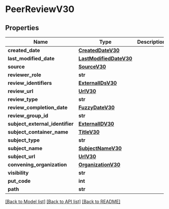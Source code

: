 # PeerReviewV30

## Properties
Name | Type | Description | Notes
------------ | ------------- | ------------- | -------------
**created_date** | [**CreatedDateV30**](CreatedDateV30.md) |  | [optional] 
**last_modified_date** | [**LastModifiedDateV30**](LastModifiedDateV30.md) |  | [optional] 
**source** | [**SourceV30**](SourceV30.md) |  | [optional] 
**reviewer_role** | **str** |  | [optional] 
**review_identifiers** | [**ExternalIDsV30**](ExternalIDsV30.md) |  | [optional] 
**review_url** | [**UrlV30**](UrlV30.md) |  | [optional] 
**review_type** | **str** |  | [optional] 
**review_completion_date** | [**FuzzyDateV30**](FuzzyDateV30.md) |  | [optional] 
**review_group_id** | **str** |  | 
**subject_external_identifier** | [**ExternalIDV30**](ExternalIDV30.md) |  | [optional] 
**subject_container_name** | [**TitleV30**](TitleV30.md) |  | [optional] 
**subject_type** | **str** |  | [optional] 
**subject_name** | [**SubjectNameV30**](SubjectNameV30.md) |  | [optional] 
**subject_url** | [**UrlV30**](UrlV30.md) |  | [optional] 
**convening_organization** | [**OrganizationV30**](OrganizationV30.md) |  | 
**visibility** | **str** |  | [optional] 
**put_code** | **int** |  | [optional] 
**path** | **str** |  | [optional] 

[[Back to Model list]](../README.md#documentation-for-models) [[Back to API list]](../README.md#documentation-for-api-endpoints) [[Back to README]](../README.md)

